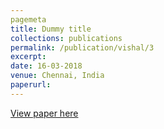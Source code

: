 ```yaml
---
pagemeta
title: Dummy title
collections: publications
permalink: /publication/vishal/3
excerpt:
date: 16-03-2018
venue: Chennai, India
paperurl:
---
```

[View paper here](https://duck.com)

